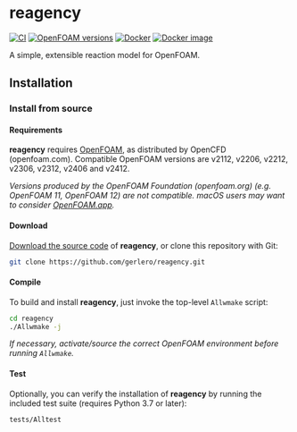 # reagency

[![CI](https://github.com/gerlero/reagency/actions/workflows/ci.yml/badge.svg)](https://github.com/gerlero/reagency/actions/workflows/ci.yml)
[![OpenFOAM versions](https://img.shields.io/badge/openfoam-v2112%20%7C%20v2206%20%7C%20v2212%20%7C%20v2306%20%7C%20v2312%20%7C%20v2406%20%7C%20v2412-informational)](https://www.openfoam.com)
[![Docker](https://github.com/gerlero/reagency/actions/workflows/docker.yml/badge.svg)](https://github.com/gerlero/reagency/actions/workflows/docker.yml)
[![Docker image](https://img.shields.io/badge/docker%20image-microfluidica%2Freagency-0085a0)](https://hub.docker.com/r/microfluidica/reagency/)

A simple, extensible reaction model for OpenFOAM.

## Installation

### Install from source

#### Requirements

**reagency** requires [OpenFOAM](https://www.openfoam.com), as distributed by OpenCFD (openfoam.com). Compatible OpenFOAM versions are v2112, v2206, v2212, v2306, v2312, v2406 and v2412.

_Versions produced by the OpenFOAM Foundation (openfoam.org) (e.g. OpenFOAM 11, OpenFOAM 12) are not compatible. macOS users may want to consider [OpenFOAM.app](https://github.com/gerlero/openfoam-app)._


#### Download

[Download the source code](https://github.com/gerlero/porousMicroTransport/archive/refs/heads/main.zip) of **reagency**, or clone this repository with Git:

```sh
git clone https://github.com/gerlero/reagency.git
```

#### Compile

To build and install **reagency**, just invoke the top-level `Allwmake` script:

```sh
cd reagency
./Allwmake -j
```

_If necessary, activate/source the correct OpenFOAM environment before running `Allwmake`._

#### Test

Optionally, you can verify the installation of **reagency** by running the included test suite (requires Python 3.7 or later):

```sh
tests/Alltest
```
